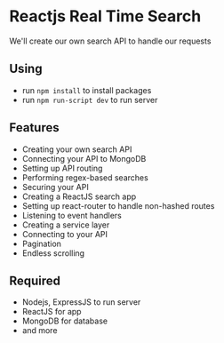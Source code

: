 # Reactjs Real Time Search
We'll create our own search API to handle our requests

## Using
- run `npm install` to install packages
- run `npm run-script dev` to run server

## Features

- Creating your own search API
- Connecting your API to MongoDB
- Setting up API routing
- Performing regex-based searches
- Securing your API
- Creating a ReactJS search app
- Setting up react-router to handle non-hashed routes
- Listening to event handlers
- Creating a service layer
- Connecting to your API
- Pagination
- Endless scrolling

## Required 
- Nodejs, ExpressJS to run server
- ReactJS for app
- MongoDB for database
- and more